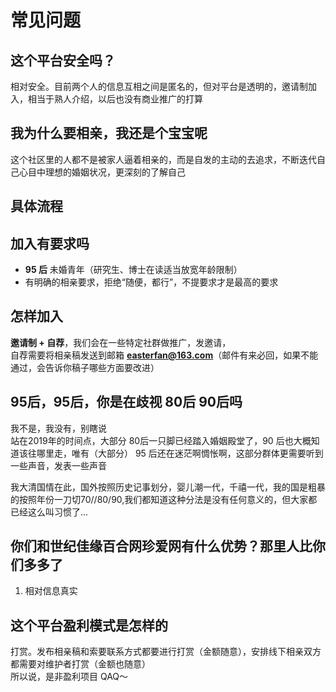 # 常见问题
## 这个平台安全吗？  
相对安全。目前两个人的信息互相之间是匿名的，但对平台是透明的，邀请制加入，相当于熟人介绍，以后也没有商业推广的打算  
## 我为什么要相亲，我还是个宝宝呢
这个社区里的人都不是被家人逼着相亲的，而是自发的主动的去追求，不断迭代自己心目中理想的婚姻状况，更深刻的了解自己

## 具体流程


## 加入有要求吗
- **95 后** 未婚青年（研究生、博士在读适当放宽年龄限制）
- 有明确的相亲要求，拒绝“随便，都行”，不提要求才是最高的要求

## 怎样加入
**邀请制 + 自荐**，我们会在一些特定社群做推广，发邀请，  
自荐需要将相亲稿发送到邮箱 **easterfan@163.com**（邮件有来必回，如果不能通过，会告诉你稿子哪些方面要改进）

## 95后，95后，你是在歧视 80后 90后吗
我不是，我没有，别瞎说  
站在2019年的时间点，大部分 80后一只脚已经踏入婚姻殿堂了，90 后也大概知道该往哪里走，唯有（大部分） 95 后还在迷茫啊惆怅啊，这部分群体更需要听到一些声音，发表一些声音  

我大清国情在此，国外按照历史记事划分，婴儿潮一代，千禧一代，我的国是粗暴的按照年份一刀切70//80/90,我们都知道这种分法是没有任何意义的，但大家都已经这么叫习惯了...

## 你们和世纪佳缘百合网珍爱网有什么优势？那里人比你们多多了
1. 相对信息真实
## 这个平台盈利模式是怎样的
打赏。发布相亲稿和索要联系方式都要进行打赏（金额随意），安排线下相亲双方都需要对维护者打赏（金额也随意）  
所以说，是非盈利项目 QAQ～  
